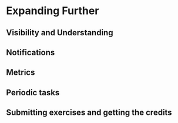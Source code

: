 # Expanding Further

## Visibility and Understanding

## Notifications

## Metrics

## Periodic tasks

## Submitting exercises and getting the credits

